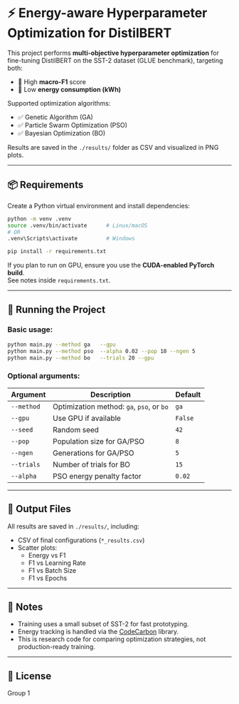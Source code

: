 # ⚡ Energy-aware Hyperparameter Optimization for DistilBERT

This project performs **multi-objective hyperparameter optimization** for fine-tuning DistilBERT on the SST-2 dataset (GLUE benchmark), targeting both:
- 🔹 High **macro-F1** score  
- 🔸 Low **energy consumption (kWh)**

Supported optimization algorithms:
- ✅ Genetic Algorithm (GA)
- ✅ Particle Swarm Optimization (PSO)
- ✅ Bayesian Optimization (BO)

Results are saved in the `./results/` folder as CSV and visualized in PNG plots.

---

## 📦 Requirements

Create a Python virtual environment and install dependencies:

```bash
python -m venv .venv
source .venv/bin/activate      # Linux/macOS
# OR
.venv\Scripts\activate         # Windows

pip install -r requirements.txt
```

If you plan to run on GPU, ensure you use the **CUDA-enabled PyTorch build**.  
See notes inside `requirements.txt`.

---

## 🚀 Running the Project

### Basic usage:

```bash
python main.py --method ga   --gpu
python main.py --method pso  --alpha 0.02 --pop 10 --ngen 5
python main.py --method bo   --trials 20 --gpu
```

### Optional arguments:

| Argument      | Description                                  | Default |
|---------------|----------------------------------------------|---------|
| `--method`    | Optimization method: `ga`, `pso`, or `bo`    | `ga`    |
| `--gpu`       | Use GPU if available                         | `False` |
| `--seed`      | Random seed                                  | `42`    |
| `--pop`       | Population size for GA/PSO                   | `8`     |
| `--ngen`      | Generations for GA/PSO                       | `5`     |
| `--trials`    | Number of trials for BO                      | `15`    |
| `--alpha`     | PSO energy penalty factor                    | `0.02`  |

---

## 📂 Output Files

All results are saved in `./results/`, including:
- CSV of final configurations (`*_results.csv`)
- Scatter plots:
  - Energy vs F1
  - F1 vs Learning Rate
  - F1 vs Batch Size
  - F1 vs Epochs

---

## 🔧 Notes

- Training uses a small subset of SST-2 for fast prototyping.
- Energy tracking is handled via the [CodeCarbon](https://mlco2.github.io/codecarbon/) library.
- This is research code for comparing optimization strategies, not production-ready training.

---

## 📜 License

Group 1
